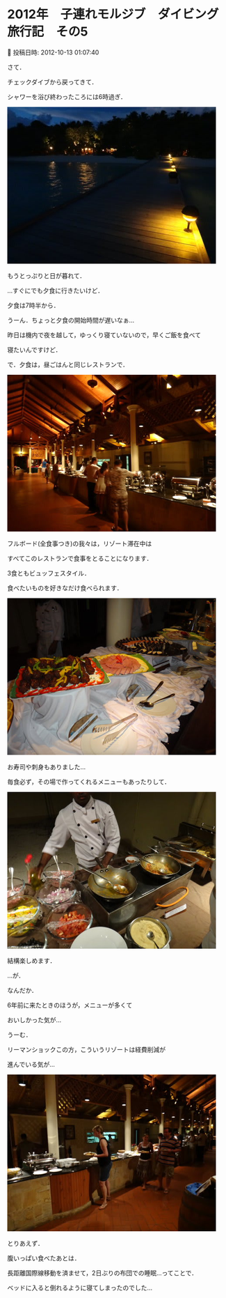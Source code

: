 # 2012年　子連れモルジブ　ダイビング旅行記　その5

📅 投稿日時: 2012-10-13 01:07:40

さて．


チェックダイブから戻ってきて．


シャワーを浴び終わったころには6時過ぎ．







![6a4269c4cf9841791afdbb594be08dd4.jpg](images/6a4269c4cf9841791afdbb594be08dd4.jpg)




もうとっぷりと日が暮れて．


…すぐにでも夕食に行きたいけど．


夕食は7時半から．


うーん．ちょっと夕食の開始時間が遅いなぁ…


昨日は機内で夜を越して，ゆっくり寝ていないので，早くご飯を食べて


寝たいんですけど．





で．夕食は，昼ごはんと同じレストランで．




![b94ed914cb3c6a0ed404dc6138b2e372.jpg](images/b94ed914cb3c6a0ed404dc6138b2e372.jpg)




フルボード(全食事つき)の我々は，リゾート滞在中は


すべてこのレストランで食事をとることになります．





3食ともビュッフェスタイル．


食べたいものを好きなだけ食べられます．




![c950415615598a38560d5572bc72e485.jpg](images/c950415615598a38560d5572bc72e485.jpg)




お寿司や刺身もありました…





毎食必ず，その場で作ってくれるメニューもあったりして．




![f1065404682ad9d10512dde036cfde39.jpg](images/f1065404682ad9d10512dde036cfde39.jpg)




結構楽しめます．





…が．


なんだか．


6年前に来たときのほうが，メニューが多くて


おいしかった気が…


うーむ．


リーマンショックこの方，こういうリゾートは経費削減が


進んでいる気が…




![5f4c6c77d79a1b6538f9a43a9e917964.jpg](images/5f4c6c77d79a1b6538f9a43a9e917964.jpg)







とりあえず．


腹いっぱい食べたあとは．


長距離国際線移動を済ませて，2日ぶりの布団での睡眠…ってことで．





ベッドに入ると倒れるように寝てしまったのでした…

